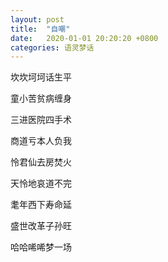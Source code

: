 ```yaml
---
layout: post
title:  "自嘲"
date:   2020-01-01 20:20:20 +0800
categories: 语灵梦话
---
```


坎坎坷坷话生平

童小苦贫病缠身

三进医院四手术

商道亏本人负我

怜君仙去房焚火

天怜地哀道不完

耄年西下寿命延

盛世改革子孙旺

哈哈唏唏梦一场
